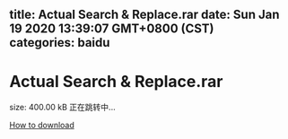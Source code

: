 
title: Actual Search & Replace.rar
date: Sun Jan 19 2020 13:39:07 GMT+0800 (CST)    
categories: baidu
---

# Actual Search & Replace.rar
size: 400.00 kB
 正在跳转中...
 

[How to download](https://bpcam.bemobtrk.com/go/2ceec3aa-1ca2-46d6-b9ff-aaa5c184517c?jno=3131)